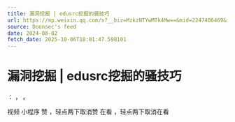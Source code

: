 ```yaml
---
title: 漏洞挖掘 | edusrc挖掘的骚技巧
url: https://mp.weixin.qq.com/s?__biz=MzkzNTYwMTk4Mw==&mid=2247486469&idx=1&sn=6f7f53793e09ad849b789bbb987fd628
source: Doonsec's feed
date: 2024-08-02
fetch_date: 2025-10-06T18:01:47.598101
---
```


# 漏洞挖掘 | edusrc挖掘的骚技巧

：
，
。

视频
小程序
赞
，轻点两下取消赞
在看
，轻点两下取消在看